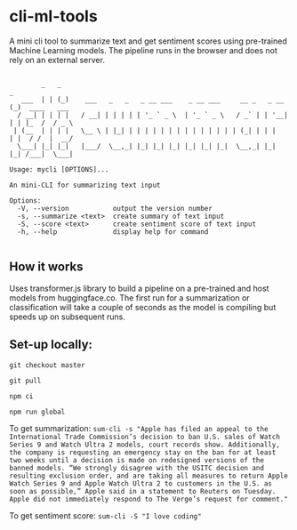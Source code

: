 # cli-ml-tools
A mini cli tool to summarize text and get sentiment scores using pre-trained Machine Learning models.
The pipeline runs in the browser and does not rely on an external server.

```

        _   _                                                          _              
   ___  | | (_)    ___   _   _   _ __ ___    _ __ ___     __ _   _ __  (_)  ____   ___ 
  / __| | | | |   / __| | | | | | '_ ` _ \  | '_ ` _ \   / _` | | '__| | | |_  /  / _ \
 | (__  | | | |   \__ \ | |_| | | | | | | | | | | | | | | (_| | | |    | |  / /  |  __/
  \___| |_| |_|   |___/  \__,_| |_| |_| |_| |_| |_| |_|  \__,_| |_|    |_| /___|  \___|
                                                                                       
Usage: mycli [OPTIONS]...

An mini-CLI for summarizing text input

Options:
  -V, --version           output the version number
  -s, --summarize <text>  create summary of text input
  -S, --score <text>      create sentiment score of text input
  -h, --help              display help for command
  
  ```
  
## How it works
Uses transformer.js library to build a pipeline on a pre-trained and host models from huggingface.co.
The first run for a summarization or classification will take a couple of seconds as the model is compiling but speeds up on subsequent runs.

## Set-up locally:

`git checkout master`

`git pull`

`npm ci`

`npm run global`

To get summarization:
`sum-cli -s "Apple has filed an appeal to the International Trade Commission’s decision to ban U.S. sales of Watch Series 9 and Watch Ultra 2 models, court records show. Additionally, the company is requesting an emergency stay on the ban for at least two weeks until a decision is made on redesigned versions of the banned models. “We strongly disagree with the USITC decision and resulting exclusion order, and are taking all measures to return Apple Watch Series 9 and Apple Watch Ultra 2 to customers in the U.S. as soon as possible,” Apple said in a statement to Reuters on Tuesday. Apple did not immediately respond to The Verge’s request for comment."`

To get sentiment score: 
`sum-cli -S "I love coding"`
